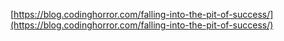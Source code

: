 [https://blog.codinghorror.com/falling-into-the-pit-of-success/](https://blog.codinghorror.com/falling-into-the-pit-of-success/)
